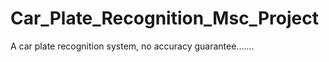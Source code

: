 Car_Plate_Recognition_Msc_Project
=================================

A car plate recognition system, no accuracy guarantee.......